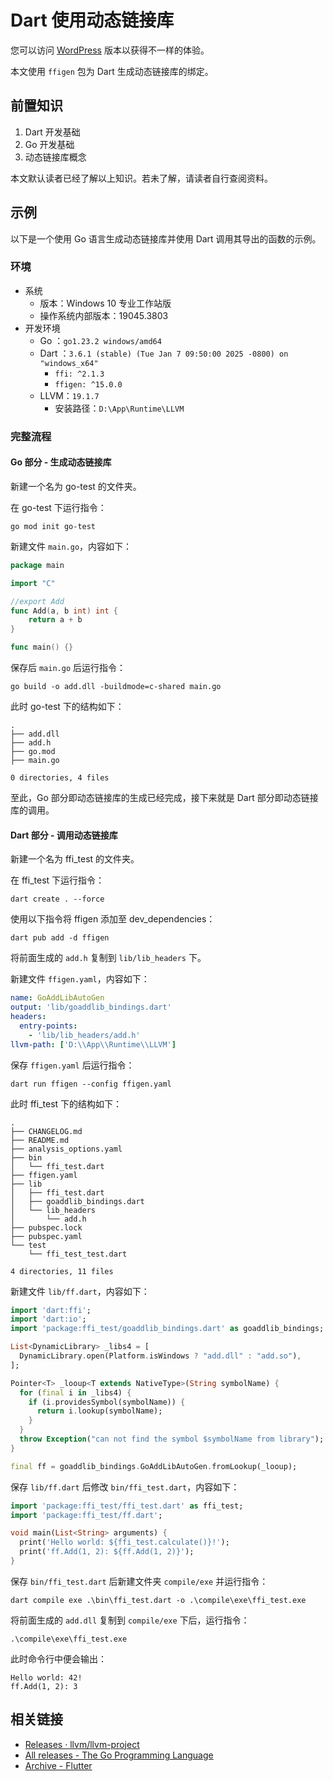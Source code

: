 # Dart 使用动态链接库

您可以访问 [WordPress](http://blog.yfstudio.online/?p=347) 版本以获得不一样的体验。

本文使用 `ffigen` 包为 Dart 生成动态链接库的绑定。

## 前置知识

1. Dart 开发基础
2. Go 开发基础
3. 动态链接库概念

本文默认读者已经了解以上知识。若未了解，请读者自行查阅资料。

## 示例

以下是一个使用 Go 语言生成动态链接库并使用 Dart 调用其导出的函数的示例。

### 环境

- 系统
  - 版本：Windows 10 专业工作站版
  - 操作系统内部版本：19045.3803
- 开发环境
  - Go ：`go1.23.2 windows/amd64`
  - Dart ：`3.6.1 (stable) (Tue Jan 7 09:50:00 2025 -0800) on "windows_x64"`
    - `ffi: ^2.1.3`
    - `ffigen: ^15.0.0`
  - LLVM：`19.1.7`
    - 安装路径：`D:\App\Runtime\LLVM`

### 完整流程

#### Go 部分 - 生成动态链接库

新建一个名为 go-test 的文件夹。

在 go-test 下运行指令：

```shell
go mod init go-test
```

新建文件 `main.go`，内容如下：

```go
package main

import "C"

//export Add
func Add(a, b int) int {
	return a + b
}

func main() {}
```

保存后 `main.go` 后运行指令：

```shell
go build -o add.dll -buildmode=c-shared main.go
```

此时 go-test 下的结构如下：

```shell
.
├── add.dll
├── add.h
├── go.mod
├── main.go

0 directories, 4 files
```

至此，Go 部分即动态链接库的生成已经完成，接下来就是 Dart 部分即动态链接库的调用。

#### Dart 部分 - 调用动态链接库

新建一个名为 ffi_test 的文件夹。

在 ffi_test 下运行指令：

```shell
dart create . --force
```

使用以下指令将 ffigen 添加至 dev_dependencies：

```shell
dart pub add -d ffigen
```

将前面生成的 `add.h` 复制到 `lib/lib_headers` 下。

新建文件 `ffigen.yaml`，内容如下：

```yaml
name: GoAddLibAutoGen
output: 'lib/goaddlib_bindings.dart'
headers:
  entry-points:
    - 'lib/lib_headers/add.h'
llvm-path: ['D:\\App\\Runtime\\LLVM']
```

保存 `ffigen.yaml` 后运行指令：

```shell
dart run ffigen --config ffigen.yaml
```

此时 ffi_test 下的结构如下：

```shell
.
├── CHANGELOG.md
├── README.md
├── analysis_options.yaml
├── bin
│   └── ffi_test.dart
├── ffigen.yaml
├── lib
│   ├── ffi_test.dart
│   ├── goaddlib_bindings.dart
│   └── lib_headers
│       └── add.h
├── pubspec.lock
├── pubspec.yaml
└── test
    └── ffi_test_test.dart

4 directories, 11 files
```

新建文件 `lib/ff.dart`，内容如下：

```dart
import 'dart:ffi';
import 'dart:io';
import 'package:ffi_test/goaddlib_bindings.dart' as goaddlib_bindings;

List<DynamicLibrary> _libs4 = [
  DynamicLibrary.open(Platform.isWindows ? "add.dll" : "add.so"),
];

Pointer<T> _looup<T extends NativeType>(String symbolName) {
  for (final i in _libs4) {
    if (i.providesSymbol(symbolName)) {
      return i.lookup(symbolName);
    }
  }
  throw Exception("can not find the symbol $symbolName from library");
}

final ff = goaddlib_bindings.GoAddLibAutoGen.fromLookup(_looup);
```

保存 `lib/ff.dart` 后修改 `bin/ffi_test.dart`，内容如下：

```dart
import 'package:ffi_test/ffi_test.dart' as ffi_test;
import 'package:ffi_test/ff.dart';

void main(List<String> arguments) {
  print('Hello world: ${ffi_test.calculate()}!');
  print('ff.Add(1, 2): ${ff.Add(1, 2)}');
}
```

保存 `bin/ffi_test.dart` 后新建文件夹 `compile/exe` 并运行指令：

```shell
dart compile exe .\bin\ffi_test.dart -o .\compile\exe\ffi_test.exe
```

将前面生成的 `add.dll` 复制到 `compile/exe` 下后，运行指令：

```shell
.\compile\exe\ffi_test.exe
```

此时命令行中便会输出：

```shell
Hello world: 42!
ff.Add(1, 2): 3
```

## 相关链接

- [Releases · llvm/llvm-project](https://github.com/llvm/llvm-project/releases)
- [All releases - The Go Programming Language](https://go.dev/dl/)
- [Archive - Flutter](https://docs.flutter.dev/release/archive)